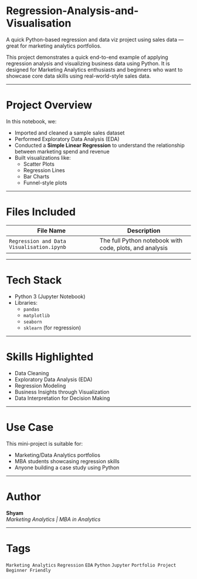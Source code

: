 # Regression-Analysis-and-Visualisation
A quick Python-based regression and data viz project using sales data — great for marketing analytics portfolios.

This project demonstrates a quick end-to-end example of applying regression analysis and visualizing business data using Python. It is designed for Marketing Analytics enthusiasts and beginners who want to showcase core data skills using real-world-style sales data.

---

# Project Overview

In this notebook, we:
- Imported and cleaned a sample sales dataset
- Performed Exploratory Data Analysis (EDA)
- Conducted a **Simple Linear Regression** to understand the relationship between marketing spend and revenue
- Built visualizations like:
  - Scatter Plots
  - Regression Lines
  - Bar Charts
  - Funnel-style plots

---

# Files Included

| File Name                          | Description                                    |
|-----------------------------------|------------------------------------------------|
| `Regression and Data Visualisation.ipynb` | The full Python notebook with code, plots, and analysis |

---

# Tech Stack

- Python 3 (Jupyter Notebook)
- Libraries:
  - `pandas`
  - `matplotlib`
  - `seaborn`
  - `sklearn` (for regression)

---

# Skills Highlighted

- Data Cleaning
- Exploratory Data Analysis (EDA)
- Regression Modeling
- Business Insights through Visualization
- Data Interpretation for Decision Making

---

# Use Case

This mini-project is suitable for:
- Marketing/Data Analytics portfolios
- MBA students showcasing regression skills
- Anyone building a case study using Python

---

# Author

**Shyam**  
*Marketing Analytics | MBA in Analytics*

---

# Tags

`Marketing Analytics` `Regression` `EDA` `Python` `Jupyter` `Portfolio Project` `Beginner Friendly`
